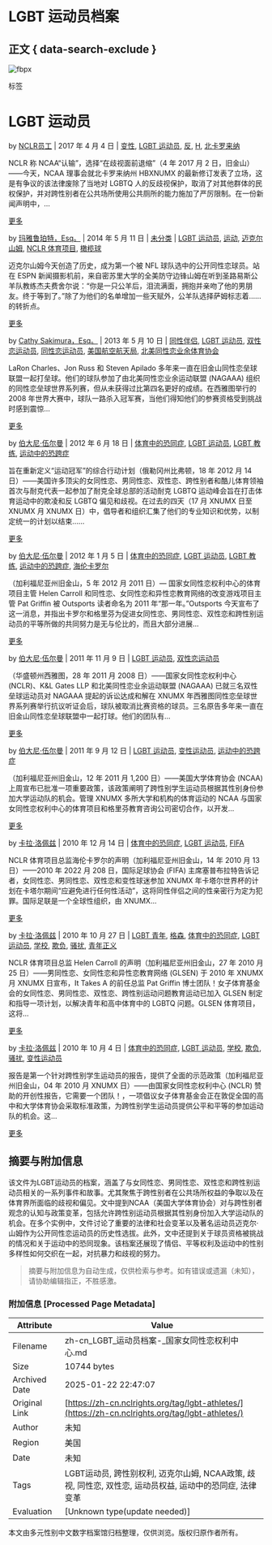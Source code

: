 # LGBT 运动员档案

## 正文 { data-search-exclude }


![fbpx](https://www.facebook.com/tr?id=2549881175234987&ev=PageView&noscript=1)

标签

# LGBT 运动员

by [NCLR员工](https://zh-cn.nclrights.org/author/nclrstaff/ "NCLR 工作人员的帖子") | 2017 年 4 月 4 日 | [变性](https://zh-cn.nclrights.org/tag/transgender/), [LGBT 运动员](https://zh-cn.nclrights.org/tag/lgbt-athletes/), [反](https://zh-cn.nclrights.org/tag/trans/), [H](https://zh-cn.nclrights.org/tag/hb2/), [北卡罗来纳](https://zh-cn.nclrights.org/tag/north-carolina/)

NCLR 称 NCAA“认输”，选择“在歧视面前退缩”（4 年 2017 月 2 日，旧金山）——今天，NCAA 理事会就北卡罗来纳州 HBXNUMX 的最新修订发表了立场，这是有争议的该法律废除了当地对 LGBTQ 人的反歧视保护，取消了对其他群体的民权保护，并对跨性别者在公共场所使用公共厕所的能力施加了严厉限制。在一份新闻声明中，...

[更多](https://zh-cn.nclrights.org/about-us/press-release/nclr-responds-to-ncaa-decision-to-back-down-on-commitment-to-take-a-stand-against-north-carolinas-hb2/)

by [玛雅鲁珀特，Esq。](https://zh-cn.nclrights.org/author/mrupert/ "玛雅·鲁珀特 (Maya Rupert) 的帖子，Esq。") | 2014 年 5 月 11 日 | [未分类](https://zh-cn.nclrights.org/category/uncategorized/) | [LGBT 运动员](https://zh-cn.nclrights.org/tag/lgbt-athletes/), [运动](https://zh-cn.nclrights.org/tag/sports/), [迈克尔山姆](https://zh-cn.nclrights.org/tag/michael-sam/), [NCLR 体育项目](https://zh-cn.nclrights.org/tag/nclr-sports-project/), [橄榄球](https://zh-cn.nclrights.org/tag/nfl/)

迈克尔山姆今天创造了历史，成为第一个被 NFL 球队选中的公开同性恋球员。站在 ESPN 新闻摄影机前，来自密苏里大学的全美防守边锋山姆在听到圣路易斯公羊队教练杰夫费舍尔说：“你是一只公羊后，泪流满面，拥抱并亲吻了他的男朋友。终于等到了。”除了为他们的名单增加一些天赋外，公羊队选择萨姆标志着……的转折点。

[更多](https://zh-cn.nclrights.org/michael-sam-makes-nfl-history/)

by [Cathy Sakimura，Esq。](https://zh-cn.nclrights.org/author/csakimura/ "Cathy Sakimura 的帖子，Esq。") | 2013 年 5 月 10 日 | [同性伴侣](https://zh-cn.nclrights.org/tag/same-sex-couples/), [LGBT 运动员](https://zh-cn.nclrights.org/tag/lgbt-athletes/), [双性恋运动员](https://zh-cn.nclrights.org/tag/bisexual-athletes/), [同性恋运动员](https://zh-cn.nclrights.org/tag/gay-athletes/), [美国航空航天局](https://zh-cn.nclrights.org/tag/nagaa/), [北美同性恋业余体育协会](https://zh-cn.nclrights.org/tag/north-american-gay-amateur-athletic-association/)

LaRon Charles、Jon Russ 和 Steven Apilado 多年来一直在旧金山同性恋垒球联盟一起打垒球。他们的球队参加了由北美同性恋业余运动联盟 (NAGAAA) 组织的同性恋垒球世界系列赛，但从未获得过比第四名更好的成绩。在西雅图举行的 2008 年世界大赛中，球队一路杀入冠军赛，当他们得知他们的参赛资格受到挑战时感到震惊...

[更多](https://zh-cn.nclrights.org/our-work/cases/apilado-v-north-american-gay-amateur-athletic-association/)

by [伯大尼·伍尔曼](https://zh-cn.nclrights.org/author/bwoolman/ "Bethany Woolman 的帖子") | 2012 年 6 月 18 日 | [体育中的恐同症](https://zh-cn.nclrights.org/tag/homophobia-in-sports/), [LGBT 运动员](https://zh-cn.nclrights.org/tag/lgbt-athletes/), [LGBT 教练](https://zh-cn.nclrights.org/tag/lgbt-coaches/), [运动中的恐跨症](https://zh-cn.nclrights.org/tag/transphobia-in-sports/)

旨在重新定义“运动冠军”的综合行动计划（俄勒冈州比弗顿，18 年 2012 月 14 日）——美国许多顶尖的女同性恋、男同性恋、双性恋、跨性别者和酷儿体育领袖首次与耐克代表一起参加了耐克全球总部的活动耐克 LGBTQ 运动峰会旨在打击体育运动中的欺凌和反 LGBTQ 偏见和歧视。在过去的四天（17 月 XNUMX 日至 XNUMX 月 XNUMX 日）中，倡导者和组织汇集了他们的专业知识和优势，以制定统一的计划以结束……

[更多](https://zh-cn.nclrights.org/about-us/press-release/groundbreaking-nike-lgbt-sports-summit-takes-on-bullying-homophobia-and-transphobia-in-sports/)

by [伯大尼·伍尔曼](https://zh-cn.nclrights.org/author/bwoolman/ "Bethany Woolman 的帖子") | 2012 年 1 月 5 日 | [体育中的恐同症](https://zh-cn.nclrights.org/tag/homophobia-in-sports/), [LGBT 运动员](https://zh-cn.nclrights.org/tag/lgbt-athletes/), [LGBT 教练](https://zh-cn.nclrights.org/tag/lgbt-coaches/), [运动中的恐跨症](https://zh-cn.nclrights.org/tag/transphobia-in-sports/), [海伦卡罗尔](https://zh-cn.nclrights.org/tag/helen-carroll/)

（加利福尼亚州旧金山，5 年 2012 月 2011 日）— 国家女同性恋权利中心的体育项目主管 Helen Carroll 和同性恋、女同性恋和异性恋教育网络的改变游戏项目主管 Pat Griffin 被 Outsports 读者命名为 2011 年“那一年。”Outsports 今天宣布了这一消息，并指出卡罗尔和格里芬为促进女同性恋、男同性恋、双性恋和跨性别运动员的平等所做的共同努力是无与伦比的，而且大部分进展...

[更多](https://zh-cn.nclrights.org/about-us/press-release/outsports-names-nclr-sports-project-director-helen-carroll-and-glsens-pat-griffin-persons-of-the-year-for-2011/)

by [伯大尼·伍尔曼](https://zh-cn.nclrights.org/author/bwoolman/ "Bethany Woolman 的帖子") | 2011 年 11 月 9 日 | [LGBT 运动员](https://zh-cn.nclrights.org/tag/lgbt-athletes/), [双性恋运动员](https://zh-cn.nclrights.org/tag/bisexual-athletes/)

（华盛顿州西雅图，28 年 2011 月 2008 日）——国家女同性恋权利中心 (NCLR)、K&L Gates LLP 和北美同性恋业余运动联盟 (NAGAAA) 已就三名双性垒球运动员对 NAGAAA 提起的诉讼达成和解在 XNUMX 年西雅图同性恋垒球世界系列赛举行抗议听证会后，球队被取消比赛资格的球员。三名原告多年来一直在旧金山同性恋垒球联盟中一起打球。他们的团队有...

[更多](https://zh-cn.nclrights.org/about-us/press-release/parties-settle-case-challenging-disqualification-of-bisexual-players-team-at-2008-gay-softball-world-series/)

by [伯大尼·伍尔曼](https://zh-cn.nclrights.org/author/bwoolman/ "Bethany Woolman 的帖子") | 2011 年 9 月 12 日 | [LGBT 运动员](https://zh-cn.nclrights.org/tag/lgbt-athletes/), [变性运动员](https://zh-cn.nclrights.org/tag/transgender-athletes/), [运动中的恐跨症](https://zh-cn.nclrights.org/tag/transphobia-in-sports/)

（加利福尼亚州旧金山，12 年 2011 月 1,200 日）——美国大学体育协会 (NCAA) 上周宣布已批准一项重要政策，该政策阐明了跨性别学生运动员根据其性别身份参加大学运动队的机会。管理 XNUMX 多所大学和机构的体育运动的 NCAA 与国家女同性恋权利中心的体育项目和格里芬教育咨询公司密切合作，以开发...

[更多](https://zh-cn.nclrights.org/about-us/press-release/nclr-applauds-new-ncaa-inclusion-policy-benefitting-transgender-student-athletes/)

by [卡拉·洛佩兹](https://zh-cn.nclrights.org/author/clopez/ "卡拉·洛佩兹 (Carla Lopez) 的帖子") | 2010 年 12 月 14 日 | [体育中的恐同症](https://zh-cn.nclrights.org/tag/homophobia-in-sports/), [LGBT 运动员](https://zh-cn.nclrights.org/tag/lgbt-athletes/), [FIFA](https://zh-cn.nclrights.org/tag/fifa/)

NCLR 体育项目总监海伦卡罗尔的声明（加利福尼亚州旧金山，14 年 2010 月 13 日）——2010 年 2022 月 208 日，国际足球协会 (FIFA) 主席塞普布拉特告诉记者，女同性恋、男同性恋、双性恋和变性球迷参加 XNUMX 年卡塔尔世界杯的计划在卡塔尔期间“应避免进行任何性活动”，这将同性伴侣之间的性亲密行为定为犯罪。国际足联是一个全球性组织，由 XNUMX...

[更多](https://zh-cn.nclrights.org/about-us/press-release/nclr-outraged-by-fifa-presidents-statement-promoting-lgbt-discrimination/)

by [卡拉·洛佩兹](https://zh-cn.nclrights.org/author/clopez/ "卡拉·洛佩兹 (Carla Lopez) 的帖子") | 2010 年 10 月 27 日 | [LGBT 青年](https://zh-cn.nclrights.org/tag/lgbt-youth/), [格森](https://zh-cn.nclrights.org/tag/glsen/), [体育中的恐同症](https://zh-cn.nclrights.org/tag/homophobia-in-sports/), [LGBT 运动员](https://zh-cn.nclrights.org/tag/lgbt-athletes/), [学校](https://zh-cn.nclrights.org/tag/school/), [欺负](https://zh-cn.nclrights.org/tag/bullying/), [骚扰](https://zh-cn.nclrights.org/tag/harassment/), [青年正义](https://zh-cn.nclrights.org/tag/youth-justice/)

NCLR 体育项目总监 Helen Carroll 的声明（加利福尼亚州旧金山，27 年 2010 月 25 日）——男同性恋、女同性恋和异性恋教育网络 (GLSEN) 于 2010 年 XNUMX 月 XNUMX 日宣布，It Takes A 的前任总监 Pat Griffin 博士团队！女子体育基金会的女同性恋、男同性恋、双性恋、跨性别运动问题教育运动已加入 GLSEN 制定和指导一项计划，以解决青年和高中体育中的 LGBTQ 问题。GLSEN 体育项目，这将...

[更多](https://zh-cn.nclrights.org/about-us/press-release/new-glsen-project-to-improve-climate-for-lgbt-students-in-elementary-and-high-school-sports/)

by [卡拉·洛佩兹](https://zh-cn.nclrights.org/author/clopez/ "卡拉·洛佩兹 (Carla Lopez) 的帖子") | 2010 年 10 月 4 日 | [体育中的恐同症](https://zh-cn.nclrights.org/tag/homophobia-in-sports/), [LGBT 运动员](https://zh-cn.nclrights.org/tag/lgbt-athletes/), [学校](https://zh-cn.nclrights.org/tag/school/), [欺负](https://zh-cn.nclrights.org/tag/bullying/), [骚扰](https://zh-cn.nclrights.org/tag/harassment/), [变性运动员](https://zh-cn.nclrights.org/tag/transgender-athletes/)

报告是第一个针对跨性别学生运动员的报告，提供了全面的示范政策（加利福尼亚州旧金山，04 年 2010 月 XNUMX 日）——由国家女同性恋权利中心 (NCLR) 赞助的开创性报告，它需要一个团队！，一项倡议女子体育基金会正在敦促全国的高中和大学体育协会采取标准政策，为跨性别学生运动员提供公平和平等的参加运动队的机会。这...

[更多](https://zh-cn.nclrights.org/about-us/press-release/groundbreaking-report-urges-high-school-and-college-athletics-to-establish-standard-national-policies-for-transgender-student-athletes/)
<!-- tcd_original_link https://zh-cn.nclrights.org/tag/lgbt-athletes/ -->


## 摘要与附加信息

<!-- tcd_abstract -->
该文件为LGBT运动员的档案，涵盖了与女同性恋、男同性恋、双性恋和跨性别运动员相关的一系列事件和故事。尤其聚焦于跨性别者在公共场所权益的争取以及在体育界所面临的歧视和偏见。文中提到NCAA（美国大学体育协会）对与跨性别者观念的认知与政策变革，包括允许跨性别运动员根据其性别身份加入大学运动队的机会。在多个实例中，文件讨论了重要的法律和社会变革以及著名运动员迈克尔·山姆作为公开同性恋运动员的历史性选拔。此外，文中还提到关于球员资格被挑战的情况和关于运动中的恐同现象。该档案还展现了情侣、平等权利及运动中的性别多样性如何交织在一起，对抗暴力和歧视的努力。
<!-- tcd_abstract_end -->

> 摘要与附加信息为自动生成，仅供检索与参考。如有错误或遗漏（未知），请协助编辑指正，不胜感激。

### 附加信息 [Processed Page Metadata]

| Attribute       | Value                                  |
|-----------------|----------------------------------------|
| Filename        | zh-cn_LGBT_运动员档案-_国家女同性恋权利中心.md                             |
| Size            | 10744 bytes                           |
| Archived Date   | 2025-01-22 22:47:07                             |
| Original Link   | [https://zh-cn.nclrights.org/tag/lgbt-athletes/](https://zh-cn.nclrights.org/tag/lgbt-athletes/)                       |
| Author          | 未知                               |
| Region          | 美国                               |
| Date            | 未知                                 |
| Tags            | LGBT运动员, 跨性别权利, 迈克尔山姆, NCAA政策, 歧视, 同性恋, 双性恋, 运动员权益, 运动中的恐同症, 法律变革                                 |
| Evaluation            | [Unknown type(update needed)]                                 |
<!-- tcd_table_end -->

本文由多元性别中文数字档案馆归档整理，仅供浏览。版权归原作者所有。
